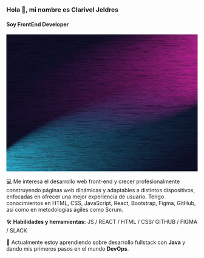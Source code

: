 ### Hola 👋, mi nombre es Clarivel Jeldres
#### Soy FrontEnd Developer
<img src='Banner Github.gif' height='360'>

💻 Me interesa el desarrollo web front-end y crecer profesionalmente construyendo páginas web dinámicas y adaptables a distintos dispositivos, enfocadas en ofrecer una mejor experiencia de usuario.
Tengo conocimientos en HTML, CSS, JavaScript, React, Bootstrap, Figma, GitHub, así como en metodologías ágiles como Scrum.

🛠️ **Habilidades y herramientas:**  JS / REACT / HTML / CSS/ GITHUB / FIGMA / SLACK
 
 🌱 Actualmente estoy aprendiendo sobre desarrollo fullstack con **Java** y dando mis primeros pasos en el mundo **DevOps**. 



